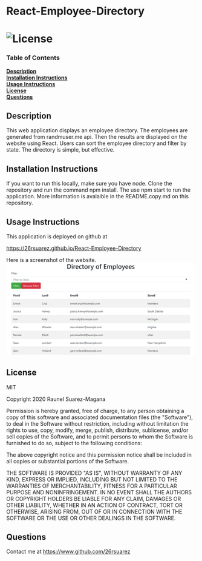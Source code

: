 # React-Employee-Directory

# ![License](https://img.shields.io/badge/License-MIT-yellow.svg) 

### Table of Contents
**[Description](##description)**<br>
**[Installation Instructions](#installation-instructions)**<br>
**[Usage Instructions](#usage-instructions)**<br>
**[License](#license)**<br>
**[Questions](#questions)**<br>

## Description
This web application displays an employee directory. The employees are generated from randmuser.me api. Then the results are displayed on the website using React. Users can sort the employee directory and filter by state. The directory is simple, but effective. 

## Installation Instructions
If you want to run this locally, make sure you have node. Clone the repository and run the command npm install. The use npm start to run the application. More information is avalaible in the README.copy.md on this repository.

## Usage Instructions

This application is deployed on github at 

https://26rsuarez.github.io/React-Employee-Directory


Here is a screenshot of the website.
![webpage](./public/directory.PNG)



## License

MIT 

Copyright 2020 Raunel Suarez-Magana

Permission is hereby granted, free of charge, to any person obtaining a copy of this software and associated documentation files (the "Software"), to deal in the Software without restriction, including without limitation the rights to use, copy, modify, merge, publish, distribute, sublicense, and/or sell copies of the Software, and to permit persons to whom the Software is furnished to do so, subject to the following conditions:

The above copyright notice and this permission notice shall be included in all copies or substantial portions of the Software.

THE SOFTWARE IS PROVIDED "AS IS", WITHOUT WARRANTY OF ANY KIND, EXPRESS OR IMPLIED, INCLUDING BUT NOT LIMITED TO THE WARRANTIES OF MERCHANTABILITY, FITNESS FOR A PARTICULAR PURPOSE AND NONINFRINGEMENT. IN NO EVENT SHALL THE AUTHORS OR COPYRIGHT HOLDERS BE LIABLE FOR ANY CLAIM, DAMAGES OR OTHER LIABILITY, WHETHER IN AN ACTION OF CONTRACT, TORT OR OTHERWISE, ARISING FROM, OUT OF OR IN CONNECTION WITH THE SOFTWARE OR THE USE OR OTHER DEALINGS IN THE SOFTWARE.

## Questions
Contact me at https://www.github.com/26rsuarez